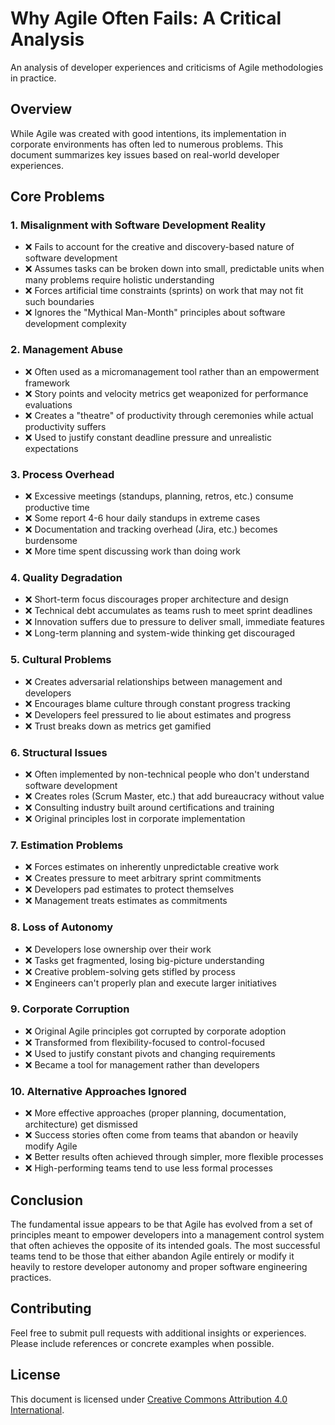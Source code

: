 # Why Agile Often Fails: A Critical Analysis

An analysis of developer experiences and criticisms of Agile methodologies in practice.

## Overview

While Agile was created with good intentions, its implementation in corporate environments has often led to numerous problems. This document summarizes key issues based on real-world developer experiences.

## Core Problems

### 1. Misalignment with Software Development Reality
- ❌ Fails to account for the creative and discovery-based nature of software development
- ❌ Assumes tasks can be broken down into small, predictable units when many problems require holistic understanding
- ❌ Forces artificial time constraints (sprints) on work that may not fit such boundaries
- ❌ Ignores the "Mythical Man-Month" principles about software development complexity

### 2. Management Abuse
- ❌ Often used as a micromanagement tool rather than an empowerment framework
- ❌ Story points and velocity metrics get weaponized for performance evaluations
- ❌ Creates a "theatre" of productivity through ceremonies while actual productivity suffers
- ❌ Used to justify constant deadline pressure and unrealistic expectations

### 3. Process Overhead
- ❌ Excessive meetings (standups, planning, retros, etc.) consume productive time
- ❌ Some report 4-6 hour daily standups in extreme cases
- ❌ Documentation and tracking overhead (Jira, etc.) becomes burdensome
- ❌ More time spent discussing work than doing work

### 4. Quality Degradation
- ❌ Short-term focus discourages proper architecture and design
- ❌ Technical debt accumulates as teams rush to meet sprint deadlines
- ❌ Innovation suffers due to pressure to deliver small, immediate features
- ❌ Long-term planning and system-wide thinking get discouraged

### 5. Cultural Problems
- ❌ Creates adversarial relationships between management and developers
- ❌ Encourages blame culture through constant progress tracking
- ❌ Developers feel pressured to lie about estimates and progress
- ❌ Trust breaks down as metrics get gamified

### 6. Structural Issues
- ❌ Often implemented by non-technical people who don't understand software development
- ❌ Creates roles (Scrum Master, etc.) that add bureaucracy without value
- ❌ Consulting industry built around certifications and training
- ❌ Original principles lost in corporate implementation

### 7. Estimation Problems
- ❌ Forces estimates on inherently unpredictable creative work
- ❌ Creates pressure to meet arbitrary sprint commitments
- ❌ Developers pad estimates to protect themselves
- ❌ Management treats estimates as commitments

### 8. Loss of Autonomy
- ❌ Developers lose ownership over their work
- ❌ Tasks get fragmented, losing big-picture understanding
- ❌ Creative problem-solving gets stifled by process
- ❌ Engineers can't properly plan and execute larger initiatives

### 9. Corporate Corruption
- ❌ Original Agile principles got corrupted by corporate adoption
- ❌ Transformed from flexibility-focused to control-focused
- ❌ Used to justify constant pivots and changing requirements
- ❌ Became a tool for management rather than developers

### 10. Alternative Approaches Ignored
- ❌ More effective approaches (proper planning, documentation, architecture) get dismissed
- ❌ Success stories often come from teams that abandon or heavily modify Agile
- ❌ Better results often achieved through simpler, more flexible processes
- ❌ High-performing teams tend to use less formal processes

## Conclusion

The fundamental issue appears to be that Agile has evolved from a set of principles meant to empower developers into a management control system that often achieves the opposite of its intended goals. The most successful teams tend to be those that either abandon Agile entirely or modify it heavily to restore developer autonomy and proper software engineering practices.

## Contributing

Feel free to submit pull requests with additional insights or experiences. Please include references or concrete examples when possible.

## License

This document is licensed under [Creative Commons Attribution 4.0 International](https://creativecommons.org/licenses/by/4.0/).
